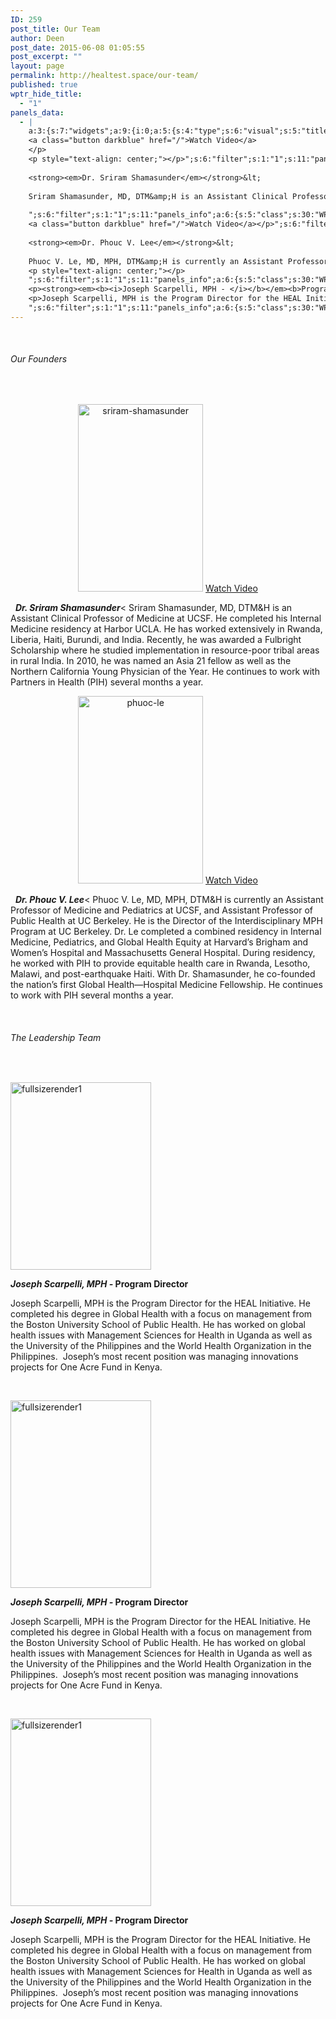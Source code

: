 ```yaml
---
ID: 259
post_title: Our Team
author: Deen
post_date: 2015-06-08 01:05:55
post_excerpt: ""
layout: page
permalink: http://healtest.space/our-team/
published: true
wptr_hide_title:
  - "1"
panels_data:
  - |
    a:3:{s:7:"widgets";a:9:{i:0;a:5:{s:4:"type";s:6:"visual";s:5:"title";s:0:"";s:4:"text";s:47:"<h6 style="text-align: left;">Our Founders</h6>";s:6:"filter";s:1:"1";s:11:"panels_info";a:6:{s:5:"class";s:30:"WP_Widget_Black_Studio_TinyMCE";s:3:"raw";b:0;s:4:"grid";i:0;s:4:"cell";i:1;s:2:"id";i:0;s:5:"style";a:1:{s:18:"background_display";s:4:"tile";}}}i:1;a:5:{s:4:"type";s:4:"html";s:5:"title";s:0:"";s:4:"text";s:399:"<p style="text-align: center;"><a href="http://healtest.space/wp-content/uploads/2015/06/sriram-shamasunder.jpg"><img class=" size-medium wp-image-290 aligncenter" src="http://healtest.space/wp-content/uploads/2015/06/sriram-shamasunder-200x300.jpg" alt="sriram-shamasunder" width="200" height="300" /></a>
    <a class="button darkblue" href="/">Watch Video</a>
    </p>
    <p style="text-align: center;"></p>";s:6:"filter";s:1:"1";s:11:"panels_info";a:6:{s:5:"class";s:30:"WP_Widget_Black_Studio_TinyMCE";s:3:"raw";b:0;s:4:"grid";i:1;s:4:"cell";i:1;s:2:"id";i:1;s:5:"style";a:1:{s:18:"background_display";s:4:"tile";}}}i:2;a:5:{s:4:"type";s:4:"html";s:5:"title";s:0:"";s:4:"text";s:592:"&nbsp;
    
    <strong><em>Dr. Sriram Shamasunder</em></strong>&lt;
    
    Sriram Shamasunder, MD, DTM&amp;H is an Assistant Clinical Professor of Medicine at UCSF. He completed his Internal Medicine residency at Harbor UCLA. He has worked extensively in Rwanda, Liberia, Haiti, Burundi, and India. Recently, he was awarded a Fulbright Scholarship where he studied implementation in resource-poor tribal areas in rural India. In 2010, he was named an Asia 21 fellow as well as the Northern California Young Physician of the Year. He continues to work with Partners in Health (PIH) several months a year.
    
    ";s:6:"filter";s:1:"1";s:11:"panels_info";a:6:{s:5:"class";s:30:"WP_Widget_Black_Studio_TinyMCE";s:3:"raw";b:0;s:4:"grid";i:1;s:4:"cell";i:2;s:2:"id";i:2;s:5:"style";a:1:{s:18:"background_display";s:4:"tile";}}}i:3;a:5:{s:4:"type";s:4:"html";s:5:"title";s:0:"";s:4:"text";s:332:"<p style="text-align: center;"><a href="http://healtest.space/wp-content/uploads/2015/06/phuoc-le.jpg"><img class=" size-medium wp-image-292 aligncenter" src="http://healtest.space/wp-content/uploads/2015/06/phuoc-le-200x300.jpg" alt="phuoc-le" width="200" height="300" /></a>
    <a class="button darkblue" href="/">Watch Video</a></p>";s:6:"filter";s:1:"1";s:11:"panels_info";a:6:{s:5:"class";s:30:"WP_Widget_Black_Studio_TinyMCE";s:3:"raw";b:0;s:4:"grid";i:1;s:4:"cell";i:4;s:2:"id";i:3;s:5:"style";a:1:{s:18:"background_display";s:4:"tile";}}}i:4;a:5:{s:4:"type";s:4:"html";s:5:"title";s:0:"";s:4:"text";s:786:"&nbsp;
    
    <strong><em>Dr. Phouc V. Lee</em></strong>&lt;
    
    Phuoc V. Le, MD, MPH, DTM&amp;H is currently an Assistant Professor of Medicine and Pediatrics at UCSF, and Assistant Professor of Public Health at UC Berkeley. He is the Director of the Interdisciplinary MPH Program at UC Berkeley. Dr. Le completed a combined residency in Internal Medicine, Pediatrics, and Global Health Equity at Harvard’s Brigham and Women’s Hospital and Massachusetts General Hospital. During residency, he worked with PIH to provide equitable health care in Rwanda, Lesotho, Malawi, and post-earthquake Haiti. With Dr. Shamasunder, he co-founded the nation’s first Global Health—Hospital Medicine Fellowship. He continues to work with PIH several months a year.
    <p style="text-align: center;"></p>
    ";s:6:"filter";s:1:"1";s:11:"panels_info";a:6:{s:5:"class";s:30:"WP_Widget_Black_Studio_TinyMCE";s:3:"raw";b:0;s:4:"grid";i:1;s:4:"cell";i:5;s:2:"id";i:4;s:5:"style";a:1:{s:18:"background_display";s:4:"tile";}}}i:5;a:5:{s:4:"type";s:6:"visual";s:5:"title";s:0:"";s:4:"text";s:54:"<h6 style="text-align: left;">The Leadership Team</h6>";s:6:"filter";s:1:"1";s:11:"panels_info";a:6:{s:5:"class";s:30:"WP_Widget_Black_Studio_TinyMCE";s:3:"raw";b:0;s:4:"grid";i:2;s:4:"cell";i:1;s:2:"id";i:5;s:5:"style";a:1:{s:18:"background_display";s:4:"tile";}}}i:6;a:5:{s:4:"type";s:6:"visual";s:5:"title";s:0:"";s:4:"text";s:843:"<p><a href="http://healtest.space/wp-content/uploads/2015/06/fullsizerender1.jpg"><img class=" size-medium wp-image-318 aligncenter" src="http://healtest.space/wp-content/uploads/2015/06/fullsizerender1-225x300.jpg" alt="fullsizerender1" width="225" height="300" /></a></p><p><strong><em><b><i>Joseph Scarpelli, MPH - </i></b></em><b>Program Director</b></strong></p><p>Joseph Scarpelli, MPH is the Program Director for the HEAL Initiative. He completed his degree in Global Health with a focus on management from the Boston University School of Public Health. He has worked on global health issues with Management Sciences for Health in Uganda as well as the University of the Philippines and the World Health Organization in the Philippines.  Joseph’s most recent position was managing innovations projects for One Acre Fund in Kenya.</p>";s:6:"filter";s:1:"1";s:11:"panels_info";a:6:{s:5:"class";s:30:"WP_Widget_Black_Studio_TinyMCE";s:3:"raw";b:0;s:4:"grid";i:3;s:4:"cell";i:1;s:2:"id";i:6;s:5:"style";a:1:{s:18:"background_display";s:4:"tile";}}}i:7;a:5:{s:4:"type";s:6:"visual";s:5:"title";s:0:"";s:4:"text";s:860:"<p><a href="http://healtest.space/wp-content/uploads/2015/06/brett-photo2.png"><img class="  wp-image-326 aligncenter" src="http://healtest.space/wp-content/uploads/2015/06/brett-photo2.png" alt="brett-photo2" width="270" height="209" /></a></p><p><strong><em><b><i>Brett Lewis, BA - </i></b></em><b>Program Coordinator</b></strong></p><p>Brett Lewis graduated in May 2014 from UC Berkeley with a degree in public health and minor in anthropology. A former Partners In Health volunteer, Brett’s passion for global health has led her to ventures such as researching pediatric malnutrition in Nepal and conducting an independent study in rural Uttar Pradesh, India. Now, Brett is joining the Global Health Core as a research intern for Dr. Shamsunder’s project, a meta-literature review of social determinants of health in medical education curriculum.</p>";s:6:"filter";s:1:"1";s:11:"panels_info";a:5:{s:5:"class";s:30:"WP_Widget_Black_Studio_TinyMCE";s:4:"grid";i:3;s:4:"cell";i:3;s:2:"id";i:7;s:5:"style";a:2:{s:27:"background_image_attachment";b:0;s:18:"background_display";s:4:"tile";}}}i:8;a:5:{s:4:"type";s:6:"visual";s:5:"title";s:0:"";s:4:"text";s:846:"<p><a href="http://healtest.space/wp-content/uploads/2015/06/fullsizerender1.jpg"><img class=" size-medium wp-image-318 aligncenter" src="http://healtest.space/wp-content/uploads/2015/06/fullsizerender1-225x300.jpg" alt="fullsizerender1" width="225" height="300" /></a></p>
    <p><strong><em><b><i>Joseph Scarpelli, MPH - </i></b></em><b>Program Director</b></strong></p>
    <p>Joseph Scarpelli, MPH is the Program Director for the HEAL Initiative. He completed his degree in Global Health with a focus on management from the Boston University School of Public Health. He has worked on global health issues with Management Sciences for Health in Uganda as well as the University of the Philippines and the World Health Organization in the Philippines.  Joseph’s most recent position was managing innovations projects for One Acre Fund in Kenya.</p>
    ";s:6:"filter";s:1:"1";s:11:"panels_info";a:6:{s:5:"class";s:30:"WP_Widget_Black_Studio_TinyMCE";s:3:"raw";b:0;s:4:"grid";i:3;s:4:"cell";i:5;s:2:"id";i:8;s:5:"style";a:1:{s:18:"background_display";s:4:"tile";}}}}s:5:"grids";a:4:{i:0;a:2:{s:5:"cells";i:2;s:5:"style";a:1:{s:18:"background_display";s:4:"tile";}}i:1;a:2:{s:5:"cells";i:7;s:5:"style";a:5:{s:6:"gutter";s:2:"0%";s:7:"padding";s:2:"5%";s:11:"row_stretch";s:14:"full-stretched";s:10:"background";s:7:"#f6f6f6";s:18:"background_display";s:4:"tile";}}i:2;a:2:{s:5:"cells";i:2;s:5:"style";a:1:{s:18:"background_display";s:4:"tile";}}i:3;a:2:{s:5:"cells";i:7;s:5:"style";a:3:{s:11:"row_stretch";s:14:"full-stretched";s:10:"background";s:7:"#f6f6f6";s:18:"background_display";s:4:"tile";}}}s:10:"grid_cells";a:18:{i:0;a:2:{s:4:"grid";i:0;s:6:"weight";d:0.060227272727281934427967513556723133660852909088134765625;}i:1;a:2:{s:4:"grid";i:0;s:6:"weight";d:0.93977272727271810026650200597941875457763671875;}i:2;a:2:{s:4:"grid";i:1;s:6:"weight";d:0.0678571428571135559781879464935627765953540802001953125;}i:3;a:2:{s:4:"grid";i:1;s:6:"weight";d:0.217857142857043550865370207247906364500522613525390625;}i:4;a:2:{s:4:"grid";i:1;s:6:"weight";d:0.1905844155840380749200591026237816549837589263916015625;}i:5;a:2:{s:4:"grid";i:1;s:6:"weight";d:0.0508116883117101514333313616589293815195560455322265625;}i:6;a:2:{s:4:"grid";i:1;s:6:"weight";d:0.2053571428580410473951900485189980827271938323974609375;}i:7;a:2:{s:4:"grid";i:1;s:6:"weight";d:0.1939935064930387864645666695651016198098659515380859375;}i:8;a:2:{s:4:"grid";i:1;s:6:"weight";d:0.0735389610390146941654165857471525669097900390625;}i:9;a:2:{s:4:"grid";i:2;s:6:"weight";d:0.060227272727281934427967513556723133660852909088134765625;}i:10;a:2:{s:4:"grid";i:2;s:6:"weight";d:0.93977272727271810026650200597941875457763671875;}i:11;a:2:{s:4:"grid";i:3;s:6:"weight";d:0.0587662337661647438125100961769931018352508544921875;}i:12;a:2:{s:4:"grid";i:3;s:6:"weight";d:0.292857142856824292920236985082738101482391357421875;}i:13;a:2:{s:4:"grid";i:3;s:6:"weight";d:0.036038961038978377382502316095269634388387203216552734375;}i:14;a:2:{s:4:"grid";i:3;s:6:"weight";d:0.254220779220847459267673684735200367867946624755859375;}i:15;a:2:{s:4:"grid";i:3;s:6:"weight";d:0.040584415584375650720705408502908539958298206329345703125;}i:16;a:2:{s:4:"grid";i:3;s:6:"weight";d:0.256493506493846112892498467772384174168109893798828125;}i:17;a:2:{s:4:"grid";i:3;s:6:"weight";d:0.06103896103896337688166084944896283559501171112060546875;}}}
---
```

&nbsp;
<h6 style="text-align: left;">Our Founders</h6>
&nbsp;
<p style="text-align: center;"><a href="http://healtest.space/wp-content/uploads/2015/06/sriram-shamasunder.jpg"><img class=" size-medium wp-image-290 aligncenter" src="http://healtest.space/wp-content/uploads/2015/06/sriram-shamasunder-200x300.jpg" alt="sriram-shamasunder" width="200" height="300" /></a> <a class="button darkblue" href="/">Watch Video</a></p>
  <strong><em>Dr. Sriram Shamasunder</em></strong>&lt; Sriram Shamasunder, MD, DTM&amp;H is an Assistant Clinical Professor of Medicine at UCSF. He completed his Internal Medicine residency at Harbor UCLA. He has worked extensively in Rwanda, Liberia, Haiti, Burundi, and India. Recently, he was awarded a Fulbright Scholarship where he studied implementation in resource-poor tribal areas in rural India. In 2010, he was named an Asia 21 fellow as well as the Northern California Young Physician of the Year. He continues to work with Partners in Health (PIH) several months a year.
<p style="text-align: center;"><a href="http://healtest.space/wp-content/uploads/2015/06/phuoc-le.jpg"><img class=" size-medium wp-image-292 aligncenter" src="http://healtest.space/wp-content/uploads/2015/06/phuoc-le-200x300.jpg" alt="phuoc-le" width="200" height="300" /></a> <a class="button darkblue" href="/">Watch Video</a></p>
  <strong><em>Dr. Phouc V. Lee</em></strong>&lt; Phuoc V. Le, MD, MPH, DTM&amp;H is currently an Assistant Professor of Medicine and Pediatrics at UCSF, and Assistant Professor of Public Health at UC Berkeley. He is the Director of the Interdisciplinary MPH Program at UC Berkeley. Dr. Le completed a combined residency in Internal Medicine, Pediatrics, and Global Health Equity at Harvard’s Brigham and Women’s Hospital and Massachusetts General Hospital. During residency, he worked with PIH to provide equitable health care in Rwanda, Lesotho, Malawi, and post-earthquake Haiti. With Dr. Shamasunder, he co-founded the nation’s first Global Health—Hospital Medicine Fellowship. He continues to work with PIH several months a year.

&nbsp;
<h6 style="text-align: left;">The Leadership Team</h6>
&nbsp;

<a href="http://healtest.space/wp-content/uploads/2015/06/fullsizerender1.jpg"><img class=" size-medium wp-image-318 aligncenter" src="http://healtest.space/wp-content/uploads/2015/06/fullsizerender1-225x300.jpg" alt="fullsizerender1" width="225" height="300" /></a>

<strong><em><b><i>Joseph Scarpelli, MPH - </i></b></em><b>Program Director</b></strong>

Joseph Scarpelli, MPH is the Program Director for the HEAL Initiative. He completed his degree in Global Health with a focus on management from the Boston University School of Public Health. He has worked on global health issues with Management Sciences for Health in Uganda as well as the University of the Philippines and the World Health Organization in the Philippines.  Joseph’s most recent position was managing innovations projects for One Acre Fund in Kenya.

&nbsp;

<a href="http://healtest.space/wp-content/uploads/2015/06/fullsizerender1.jpg"><img class=" size-medium wp-image-318 aligncenter" src="http://healtest.space/wp-content/uploads/2015/06/fullsizerender1-225x300.jpg" alt="fullsizerender1" width="225" height="300" /></a>

<strong><em><b><i>Joseph Scarpelli, MPH - </i></b></em><b>Program Director</b></strong>

Joseph Scarpelli, MPH is the Program Director for the HEAL Initiative. He completed his degree in Global Health with a focus on management from the Boston University School of Public Health. He has worked on global health issues with Management Sciences for Health in Uganda as well as the University of the Philippines and the World Health Organization in the Philippines.  Joseph’s most recent position was managing innovations projects for One Acre Fund in Kenya.

&nbsp;

<a href="http://healtest.space/wp-content/uploads/2015/06/fullsizerender1.jpg"><img class=" size-medium wp-image-318 aligncenter" src="http://healtest.space/wp-content/uploads/2015/06/fullsizerender1-225x300.jpg" alt="fullsizerender1" width="225" height="300" /></a>

<strong><em><b><i>Joseph Scarpelli, MPH - </i></b></em><b>Program Director</b></strong>

Joseph Scarpelli, MPH is the Program Director for the HEAL Initiative. He completed his degree in Global Health with a focus on management from the Boston University School of Public Health. He has worked on global health issues with Management Sciences for Health in Uganda as well as the University of the Philippines and the World Health Organization in the Philippines.  Joseph’s most recent position was managing innovations projects for One Acre Fund in Kenya.

&nbsp;